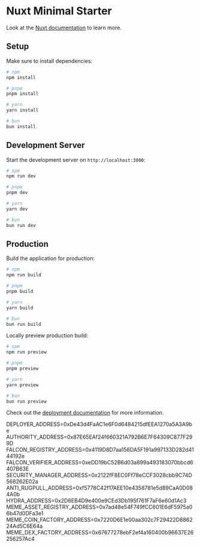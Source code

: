 # Nuxt Minimal Starter

Look at the [Nuxt documentation](https://nuxt.com/docs/getting-started/introduction) to learn more.

## Setup

Make sure to install dependencies:

```bash
# npm
npm install

# pnpm
pnpm install

# yarn
yarn install

# bun
bun install
```

## Development Server

Start the development server on `http://localhost:3000`:

```bash
# npm
npm run dev

# pnpm
pnpm dev

# yarn
yarn dev

# bun
bun run dev
```

## Production

Build the application for production:

```bash
# npm
npm run build

# pnpm
pnpm build

# yarn
yarn build

# bun
bun run build
```

Locally preview production build:

```bash
# npm
npm run preview

# pnpm
pnpm preview

# yarn
yarn preview

# bun
bun run preview
```

Check out the [deployment documentation](https://nuxt.com/docs/getting-started/deployment) for more information.

DEPLOYER_ADDRESS=0xDe43d4FaAC1e6F0d6484215dfEEA1270a5A3A9be
AUTHORITY_ADDRESS=0x87E65EAf24f660321A792B6E7F64309C877F299D
FALCON_REGISTRY_ADDRESS=0x4119D8D7aa156DA5F191a997133D282d4144192e
FALCON_VERIFIER_ADDRESS=0xeDD19bC52B6d03a899a493183070bbcd6407B63E
SECURITY_MANAGER_ADDRESS=0x2122fF8EC0Ff78eCCF3028cbb9C74D568262E02a
ANTI_RUGPULL_ADDRESS=0xf5778C42f17AEE10e4358781e5d89CaA0D084A0b
HYDRA_ADDRESS=0x2D6EB4D9e400e9CEd3Db195f761F7aF6e60d1Ac3
MEME_ASSET_REGISTRY_ADDRESS=0x7ad48e54F749fCC601E6dF5975a06b47d0DFa3e1
MEME_COIN_FACTORY_ADDRESS=0x7220D6E1e00aa302c7F29422D886224Ad5C6E64a
MEME_DEX_FACTORY_ADDRESS=0x67677278ebF2ef4a160400b96637E26256257Ac4
